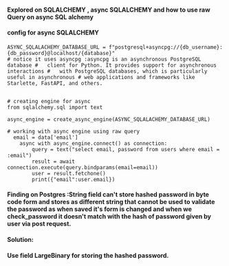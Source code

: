 #### Explored on SQLALCHEMY , async SQLALCHEMY and how to use raw Query on async SQL alchemy

#### config for async SQLALCHEMY
```
ASYNC_SQLALACHEMY_DATABASE_URL = f"postgresql+asyncpg://{db_username}:{db_password}@localhost/{database}"  
# notice it uses asyncpg :asyncpg is an asynchronous PostgreSQL database #   client for Python. It provides support for asynchronous interactions #   with PostgreSQL databases, which is particularly useful in asynchronous # web applications and frameworks like Starlette, FastAPI, and others.


# creating engine for async 
from sqlalchemy.sql import text

async_engine = create_async_engine(ASYNC_SQLALACHEMY_DATABASE_URL)

# working with async engine using raw query
  email = data['email']
    async with async_engine.connect() as connection:
        query = text("select email, password from users where email = :email")
        result = await connection.execute(query.bindparams(email=email))
        user = result.fetchone()
        print({"email":user.email})

```
 
 #### Finding on Postgres :String field can't store hashed password in byte code form and stores as different string that cannot be used to validate the password as when saved it's form is changed and when we check_password it doesn't match with the hash of password given by user via post request.

#### Solution:
#### Use field LargeBinary for storing the hashed password.